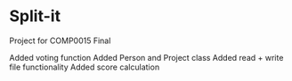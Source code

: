 # Split-it
Project for COMP0015
Final

Added voting function
Added Person and Project class
Added read + write file functionality
Added score calculation

